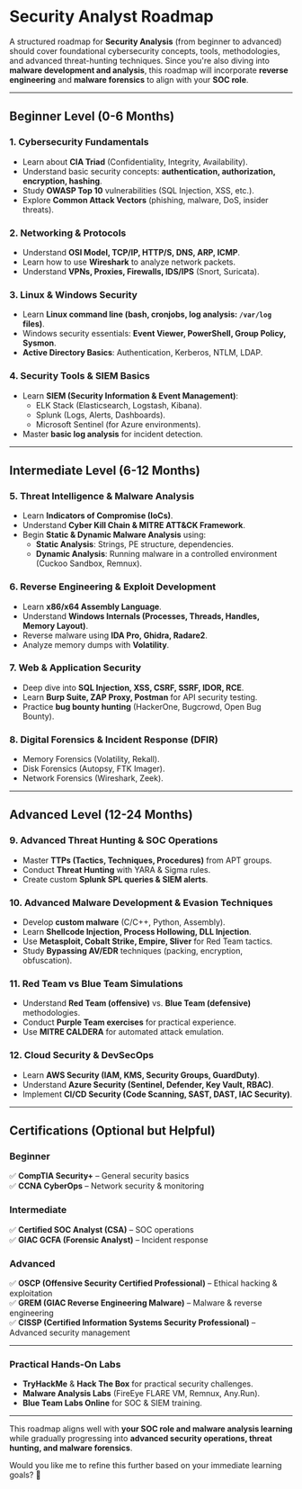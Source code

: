 # Security Analyst Roadmap
A structured roadmap for **Security Analysis** (from beginner to advanced) should cover foundational cybersecurity concepts, tools, methodologies, and advanced threat-hunting techniques. Since you're also diving into **malware development and analysis**, this roadmap will incorporate **reverse engineering** and **malware forensics** to align with your **SOC role**.  

---

## **Beginner Level (0-6 Months)**
### **1. Cybersecurity Fundamentals**  
- Learn about **CIA Triad** (Confidentiality, Integrity, Availability).  
- Understand basic security concepts: **authentication, authorization, encryption, hashing**.  
- Study **OWASP Top 10** vulnerabilities (SQL Injection, XSS, etc.).  
- Explore **Common Attack Vectors** (phishing, malware, DoS, insider threats).  

### **2. Networking & Protocols**  
- Understand **OSI Model, TCP/IP, HTTP/S, DNS, ARP, ICMP**.  
- Learn how to use **Wireshark** to analyze network packets.  
- Understand **VPNs, Proxies, Firewalls, IDS/IPS** (Snort, Suricata).  

### **3. Linux & Windows Security**  
- Learn **Linux command line (bash, cronjobs, log analysis: `/var/log` files)**.  
- Windows security essentials: **Event Viewer, PowerShell, Group Policy, Sysmon**.  
- **Active Directory Basics**: Authentication, Kerberos, NTLM, LDAP.  

### **4. Security Tools & SIEM Basics**  
- Learn **SIEM (Security Information & Event Management)**:  
  - ELK Stack (Elasticsearch, Logstash, Kibana).  
  - Splunk (Logs, Alerts, Dashboards).  
  - Microsoft Sentinel (for Azure environments).  
- Master **basic log analysis** for incident detection.  

---

## **Intermediate Level (6-12 Months)**
### **5. Threat Intelligence & Malware Analysis**  
- Learn **Indicators of Compromise (IoCs)**.  
- Understand **Cyber Kill Chain & MITRE ATT&CK Framework**.  
- Begin **Static & Dynamic Malware Analysis** using:  
  - **Static Analysis**: Strings, PE structure, dependencies.  
  - **Dynamic Analysis**: Running malware in a controlled environment (Cuckoo Sandbox, Remnux).  

### **6. Reverse Engineering & Exploit Development**  
- Learn **x86/x64 Assembly Language**.  
- Understand **Windows Internals (Processes, Threads, Handles, Memory Layout)**.  
- Reverse malware using **IDA Pro, Ghidra, Radare2**.  
- Analyze memory dumps with **Volatility**.  

### **7. Web & Application Security**  
- Deep dive into **SQL Injection, XSS, CSRF, SSRF, IDOR, RCE**.  
- Learn **Burp Suite, ZAP Proxy, Postman** for API security testing.  
- Practice **bug bounty hunting** (HackerOne, Bugcrowd, Open Bug Bounty).  

### **8. Digital Forensics & Incident Response (DFIR)**  
- Memory Forensics (Volatility, Rekall).  
- Disk Forensics (Autopsy, FTK Imager).  
- Network Forensics (Wireshark, Zeek).  

---

## **Advanced Level (12-24 Months)**
### **9. Advanced Threat Hunting & SOC Operations**  
- Master **TTPs (Tactics, Techniques, Procedures)** from APT groups.  
- Conduct **Threat Hunting** with YARA & Sigma rules.  
- Create custom **Splunk SPL queries & SIEM alerts**.  

### **10. Advanced Malware Development & Evasion Techniques**  
- Develop **custom malware** (C/C++, Python, Assembly).  
- Learn **Shellcode Injection, Process Hollowing, DLL Injection**.  
- Use **Metasploit, Cobalt Strike, Empire, Sliver** for Red Team tactics.  
- Study **Bypassing AV/EDR** techniques (packing, encryption, obfuscation).  

### **11. Red Team vs Blue Team Simulations**  
- Understand **Red Team (offensive)** vs. **Blue Team (defensive)** methodologies.  
- Conduct **Purple Team exercises** for practical experience.  
- Use **MITRE CALDERA** for automated attack emulation.  

### **12. Cloud Security & DevSecOps**  
- Learn **AWS Security (IAM, KMS, Security Groups, GuardDuty)**.  
- Understand **Azure Security (Sentinel, Defender, Key Vault, RBAC)**.  
- Implement **CI/CD Security (Code Scanning, SAST, DAST, IAC Security)**.  

---

## **Certifications (Optional but Helpful)**
### **Beginner**  
✅ **CompTIA Security+** – General security basics  
✅ **CCNA CyberOps** – Network security & monitoring  

### **Intermediate**  
✅ **Certified SOC Analyst (CSA)** – SOC operations  
✅ **GIAC GCFA (Forensic Analyst)** – Incident response  

### **Advanced**  
✅ **OSCP (Offensive Security Certified Professional)** – Ethical hacking & exploitation  
✅ **GREM (GIAC Reverse Engineering Malware)** – Malware & reverse engineering  
✅ **CISSP (Certified Information Systems Security Professional)** – Advanced security management  

---

### **Practical Hands-On Labs**
- **TryHackMe** & **Hack The Box** for practical security challenges.  
- **Malware Analysis Labs** (FireEye FLARE VM, Remnux, Any.Run).  
- **Blue Team Labs Online** for SOC & SIEM training.  

---

This roadmap aligns well with **your SOC role and malware analysis learning** while gradually progressing into **advanced security operations, threat hunting, and malware forensics**.  

Would you like me to refine this further based on your immediate learning goals? 🚀